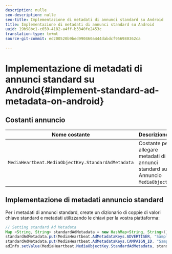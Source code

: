 ```yaml
---
description: nulle
seo-description: nulle
seo-title: Implementazione di metadati di annunci standard su Android
title: Implementazione di metadati di annunci standard su Android
uuid: 19b98bc1-c659-4182-a4ff-b3340fe2453c
translation-type: tm+mt
source-git-commit: ed200520b9bed990460a444dabdcf956980362ca

---
```



# Implementazione di metadati di annunci standard su Android{#implement-standard-ad-metadata-on-android}

## Costanti annuncio

| Nome costante | Descrizione   |
|---|---|
| `MediaHeartbeat.MediaObjectKey.StandardAdMetadata` | Costante per allegare metadati di annunci standard su Annuncio `MediaObject`. |

## Implementazione di metadati annuncio standard

Per i metadati di annunci standard, create un dizionario di coppie di valori chiave standard e metadati utilizzando le chiavi per la vostra piattaforma:

```java
// Setting standard Ad Metadata 
Map <String, String> standardAdMetadata = new HashMap<String, String>(); 
standardAdMetadata.put(MediaHeartbeat.AdMetadataKeys.ADVERTISER, "Sample Advertiser"); 
standardAdMetadata.put(MediaHeartbeat.AdMetadataKeys.CAMPAIGN_ID, "Sample Campaign"); 
adInfo.setValue(MediaHeartbeat.MediaObjectKey.StandardAdMetadata, standardAdMetadata); 
```

